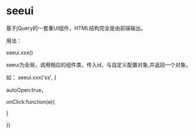 seeui
=====

基于jQuery的一套重UI组件，HTML结构完全是由前端输出。


用法：

seeui.xxx()

seeui为全局，调用相应的组件类，传入id，与自定义配置对象,并返回一个对象。

如：
seeui.xxx('ss',
{

  autoOpen:true，
  
  onClick:function(e){
    
  }
  
  
})
